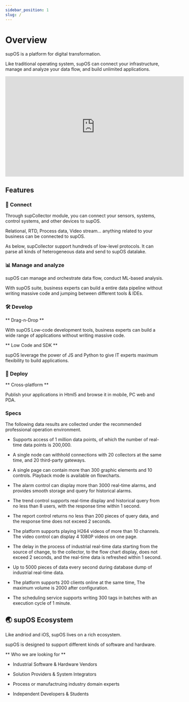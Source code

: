 ```yaml
---
sidebar_position: 1
slug: /
---
```


# Overview

supOS is a platform for digital transformation.

Like traditional operating system, supOS can connect your infrastructure, manage and analyze your data flow, and build unlimited applications.

<iframe width="560" height="315" src="https://www.youtube.com/embed/P0J9hYVTGQk" title="YouTube video player" frameborder="0" allow="accelerometer; autoplay; clipboard-write; encrypted-media; gyroscope; picture-in-picture" allowfullscreen></iframe>

## Features

### 🔌 Connect

Through supCollector module, you can connect your sensors, systems, control systems, and other devices to supOS.

Relational, RTD, Process data, Video stream... anything related to your business can be connected to supOS.

As below, supCollector support hundreds of low-level protocols. It can parse all kinds of heterogeneous data and send to supOS datalake.

### 📊 Manage and analyze

supOS can manage and orchestrate data flow, conduct ML-based analysis.

With supOS suite, business experts can build a entire data pipeline without writing massive code and jumping between different tools & IDEs.

### 🛠 Develop

** Drag-n-Drop **

With supOS Low-code development tools, business experts can build a wide range of applications without writing massive code.

** Low Code and SDK **

supOS leverage the power of JS and Python to give IT experts maximum flexibility to build applications.

### 📲 Deploy

** Cross-platform **

Publish your applications in Html5 and browse it in mobile, PC web and PDA.

### Specs

The following data results are collected under the recommended professional operation environment.

- Supports access of 1 million data points, of which the number of real-time data points is 200,000.

- A single node can withhold connections with 20 collectors at the same time, and 20 third-party gateways.

- A single page can contain more than 300 graphic elements and 10 controls. Playback mode is available on flowcharts.

- The alarm control can display more than 3000 real-time alarms, and provides smooth storage and query for historical alarms.

- The trend control supports real-time display and historical query from no less than 8 users, with the response time within 1 second.

- The report control returns no less than 200 pieces of query data, and the response time does not exceed 2 seconds.

- The platform supports playing H264 videos of more than 10 channels. The video control can display 4 1080P videos on one page.

- The delay in the process of industrial real-time data starting from the source of change, to the collector, to the flow chart display, does not exceed 2 seconds, and the real-time data is refreshed within 1 second.

- Up to 5000 pieces of data every second during database dump of industrial real-time data.

- The platform supports 200 clients online at the same time, The maximum volume is 2000 after configuration.

- The scheduling service supports writing 300 tags in batches with an execution cycle of 1 minute.

## 🌏 supOS Ecosystem

Like andriod and iOS, supOS lives on a rich ecosystem.

supOS is designed to support different kinds of software and hardware.

** Who we are looking for **

- Industrial Software & Hardware Vendors

- Solution Providers & System Integrators

- Process or manufactruing industry domain experts

- Independent Developers & Students
